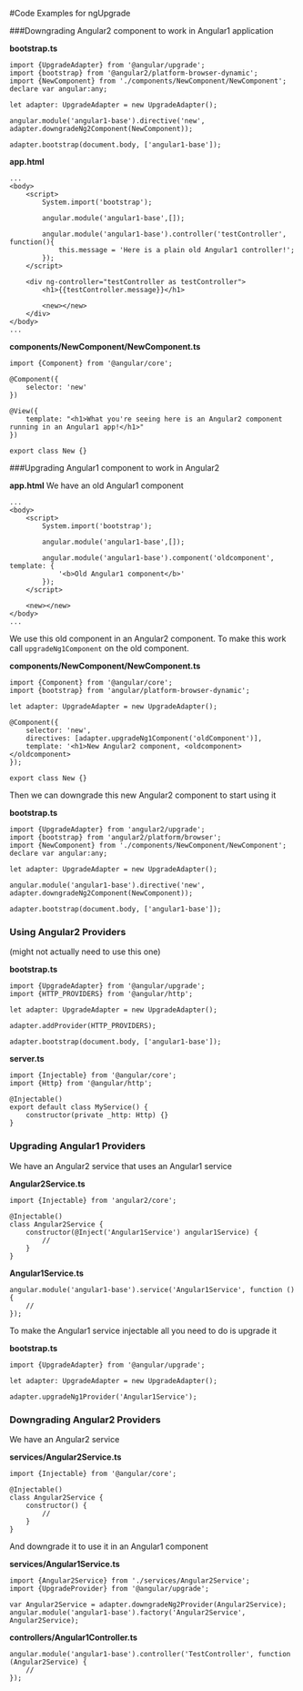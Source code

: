 #Code Examples for ngUpgrade

###Downgrading Angular2 component to work in Angular1 application

**bootstrap.ts**
        
    import {UpgradeAdapter} from '@angular/upgrade';
    import {bootstrap} from '@angular2/platform-browser-dynamic';
	import {NewComponent} from './components/NewComponent/NewComponent';
	declare var angular:any;

	let adapter: UpgradeAdapter = new UpgradeAdapter();

	angular.module('angular1-base').directive('new', adapter.downgradeNg2Component(NewComponent)); 

	adapter.bootstrap(document.body, ['angular1-base']);


**app.html**

	...
	<body>
		<script>
			System.import('bootstrap');

	        angular.module('angular1-base',[]);

    	    angular.module('angular1-base').controller('testController', function(){
        	    this.message = 'Here is a plain old Angular1 controller!';
	        });
		</script>

	    <div ng-controller="testController as testController">
    	    <h1>{{testController.message}}</h1>

        	<new></new>
	    </div>
	</body>
	...


**components/NewComponent/NewComponent.ts**

	import {Component} from '@angular/core';

	@Component({
	    selector: 'new'
	})

	@View({
    	template: "<h1>What you're seeing here is an Angular2 component running in an Angular1 app!</h1>"
	})

	export class New {}



###Upgrading Angular1 component to work in Angular2 

**app.html**
We have an old Angular1 component

	...
	<body>
		<script>
			System.import('bootstrap');

	        angular.module('angular1-base',[]);

    	    angular.module('angular1-base').component('oldcomponent', template: {
    	    	'<b>Old Angular1 component</b>'
    	    });
    	</script>

       	<new></new>
	</body>
	...

We use this old component in an Angular2 component. To make this work call `upgradeNg1Component` on the old component. 

**components/NewComponent/NewComponent.ts**

	import {Component} from '@angular/core';
    import {bootstrap} from 'angular/platform-browser-dynamic';
    
	let adapter: UpgradeAdapter = new UpgradeAdapter();
	
	@Component({
		selector: 'new',
		directives: [adapter.upgradeNg1Component('oldComponent')],
		template: '<h1>New Angular2 component, <oldcomponent></oldcomponent>
	});
	
	export class New {}

Then we can downgrade this new Angular2 component to start using it

**bootstrap.ts**

    import {UpgradeAdapter} from 'angular2/upgrade';
    import {bootstrap} from 'angular2/platform/browser';
	import {NewComponent} from './components/NewComponent/NewComponent';
	declare var angular:any;

	let adapter: UpgradeAdapter = new UpgradeAdapter();

	angular.module('angular1-base').directive('new', adapter.downgradeNg2Component(NewComponent)); 

	adapter.bootstrap(document.body, ['angular1-base']);
	

### Using Angular2 Providers

(might not actually need to use this one)

**bootstrap.ts**

	import {UpgradeAdapter} from '@angular/upgrade';
	import {HTTP_PROVIDERS} from '@angular/http';
	
	let adapter: UpgradeAdapter = new UpgradeAdapter();
	
	adapter.addProvider(HTTP_PROVIDERS);
	
	adapter.bootstrap(document.body, ['angular1-base']);

**server.ts**
	
	import {Injectable} from '@angular/core';
	import {Http} from '@angular/http';

	@Injectable()
	export default class MyService() {
		constructor(private _http: Http) {}
	}


### Upgrading Angular1 Providers

We have an Angular2 service that uses an Angular1 service

**Angular2Service.ts**

	import {Injectable} from 'angular2/core';
	
	@Injectable()
	class Angular2Service {
		constructor(@Inject('Angular1Service') angular1Service) {
			// 
		}
	}

**Angular1Service.ts**

	angular.module('angular1-base').service('Angular1Service', function () {
		//
	});

To make the Angular1 service injectable all you need to do is upgrade it

**bootstrap.ts**
	
	import {UpgradeAdapter} from '@angular/upgrade';
	
	let adapter: UpgradeAdapter = new UpgradeAdapter();
	
	adapter.upgradeNg1Provider('Angular1Service');


### Downgrading Angular2 Providers

We have an Angular2 service

**services/Angular2Service.ts**

	import {Injectable} from '@angular/core';
	
	@Injectable()
	class Angular2Service {
		constructor() {
			//
		}
	}

And downgrade it to use it in an Angular1 component

**services/Angular1Service.ts**
	
	import {Angular2Service} from './services/Angular2Service';
	import {UpgradeProvider} from '@angular/upgrade';
	
	var Angular2Service = adapter.downgradeNg2Provider(Angular2Service);
	angular.module('angular1-base').factory('Angular2Service', Angular2Service);


**controllers/Angular1Controller.ts**

	angular.module('angular1-base').controller('TestController', function (Angular2Service) {
		// 
	});


